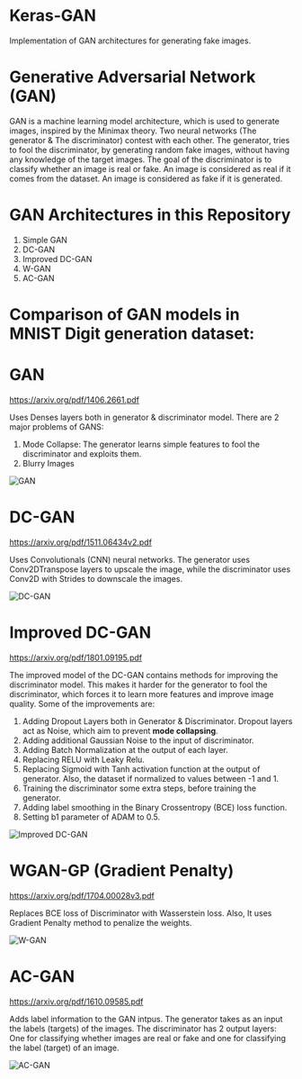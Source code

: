 # Keras-GAN
Implementation of GAN architectures for generating fake images.

# Generative Adversarial Network (GAN)
GAN is a machine learning model architecture, which is used to generate images, inspired by the Minimax theory. Two neural networks (The generator & The discriminator) contest with each other. The generator, tries to fool the discriminator, by generating random fake images, without having any knowledge of the target images. The goal of the discriminator is to classify whether an image is real or fake. An image is considered as real if it comes from the dataset. An image is considered as fake if it is generated.

# GAN Architectures in this Repository

1. Simple GAN
2. DC-GAN
3. Improved DC-GAN
4. W-GAN
5. AC-GAN

# Comparison of GAN models in MNIST Digit generation dataset:

# GAN

https://arxiv.org/pdf/1406.2661.pdf

Uses Denses layers both in generator & discriminator model. There are 2 major problems of GANS:
1. Mode Collapse: The generator learns simple features to fool the discriminator and exploits them.
2. Blurry Images

![GAN](https://github.com/kochlisGit/Handwritten-Digit-Generation/blob/main/mnist-digits-gan/plots/generated_digits.png)


# DC-GAN

https://arxiv.org/pdf/1511.06434v2.pdf

Uses Convolutionals (CNN) neural networks. The generator uses Conv2DTranspose layers to upscale the image, while the discriminator uses Conv2D with Strides to downscale the images.

![DC-GAN](https://github.com/kochlisGit/Handwritten-Digit-Generation/blob/main/mnist-digits-dcgan/plots/dcgan_plot.png)

# Improved DC-GAN

https://arxiv.org/pdf/1801.09195.pdf

The improved model of the DC-GAN contains methods for improving the discriminator model. This makes it harder for the generator to fool the discriminator, which forces it to learn more features and improve image quality. Some of the improvements are:
1. Adding Dropout Layers both in Generator & Discriminator. Dropout layers act as Noise, which aim to prevent **mode collapsing**.
2. Adding additional Gaussian Noise to the input of discriminator.
3. Adding Batch Normalization at the output of each layer.
4. Replacing RELU with Leaky Relu.
5. Replacing Sigmoid with Tanh activation function at the output of generator. Also, the dataset if normalized to values between -1 and 1.
6. Training the discriminator some extra steps, before training the generator.
7. Adding label smoothing in the Binary Crossentropy (BCE) loss function.
8. Setting b1 parameter of ADAM to 0.5.

![Improved DC-GAN](https://github.com/kochlisGit/Handwritten-Digit-Generation/blob/main/mnist-digits-improved-dcgan/plots/gan_norm_inputs_drop_extra_lbsmooth_plot_gauss_noise.png)

# WGAN-GP (Gradient Penalty)

https://arxiv.org/pdf/1704.00028v3.pdf

Replaces BCE loss of Discriminator with Wasserstein loss. Also, It uses Gradient Penalty method to penalize the weights.

![W-GAN](https://github.com/kochlisGit/Handwritten-Digit-Generation/blob/main/mnist-digits-wgan/plots/wgan_digits.png)

# AC-GAN

https://arxiv.org/pdf/1610.09585.pdf

Adds label information to the GAN intpus. The generator takes as an input the labels (targets) of the images. The discriminator has 2 output layers: One for
classifying whether images are real or fake and one for classifying the label (target) of an image.

![AC-GAN](https://github.com/kochlisGit/Handwritten-Digit-Generation/blob/main/mnist-digits-acgan/plots/mnist_acgan.png)
